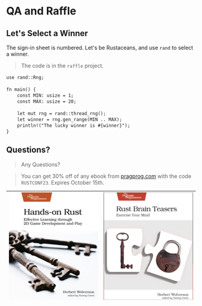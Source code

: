 # QA and Raffle

## Let's Select a Winner

The sign-in sheet is numbered. Let's be Rustaceans, and use `rand` to select a winner.

> The code is in the `raffle` project.

```rust,editable
use rand::Rng;

fn main() {
    const MIN: usize = 1;
    const MAX: usize = 20;
    
    let mut rng = rand::thread_rng();
    let winner = rng.gen_range(MIN .. MAX);
    println!("The lucky winner is #{winner}");
}
```

## Questions?

> Any Questions?

> You can get 30% off of any ebook from [pragprog.com](https://pragprog.com/) with the code `RUSTCONF23`. Expires October 15th.

![](./Hands-on%20Rust.png) | ![](./Rust-Brain-Teasers.png)
:-------------------------:|:-------------------------: